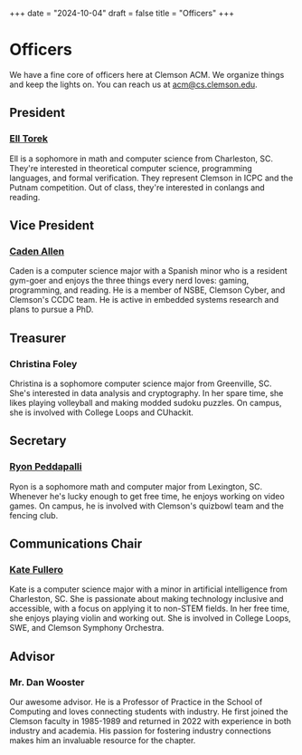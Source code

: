 +++
date = "2024-10-04"
draft = false
title = "Officers"
+++

Officers
========

We have a fine core of officers here at Clemson ACM. We organize things and keep the lights on. You can reach us at <acm@cs.clemson.edu>.


President
---------

### [Ell Torek](https://in-my-ellement.github.io/)

Ell is a sophomore in math and computer science from Charleston, SC. They're interested in theoretical computer science, programming languages, and formal verification. They represent Clemson in ICPC and the Putnam competition. Out of class, they're interested in conlangs and reading.


Vice President
--------------

### [Caden Allen](https://www.linkedin.com/in/caden-allen-058b07287/)

Caden is a computer science major with a Spanish minor who is a resident gym-goer and enjoys the three things every nerd loves: gaming, programming, and reading. He is a member of NSBE, Clemson Cyber, and Clemson's CCDC team. He is active in embedded systems research and plans to pursue a PhD. 


Treasurer
---------

### Christina Foley

Christina is a sophomore computer science major from Greenville, SC. She's interested in data analysis and cryptography. In her spare time, she likes playing volleyball and making modded sudoku puzzles. On campus, she is involved with College Loops and CUhackit.


Secretary
---------

### [Ryon Peddapalli](https://quantiset.github.io/)

Ryon is a sophomore math and computer major from Lexington, SC. Whenever he's lucky enough to get free time, he enjoys working on video games. On campus, he is involved with Clemson's quizbowl team and the fencing club.


Communications Chair
--------------------

### [Kate Fullero](https://github.com/kfullero)

Kate is a computer science major with a minor in artificial intelligence from Charleston, SC. She is passionate about making technology inclusive and accessible, with a focus on applying it to non-STEM fields. In her free time, she enjoys playing violin and working out. She is involved in College Loops, SWE, and Clemson Symphony Orchestra.


Advisor
-------

### Mr. Dan Wooster

Our awesome advisor. He is a Professor of Practice in the School of Computing and loves connecting students with industry. He first joined the Clemson faculty in 1985-1989 and returned in 2022 with experience in both industry and academia. His passion for fostering industry connections makes him an invaluable resource for the chapter.
